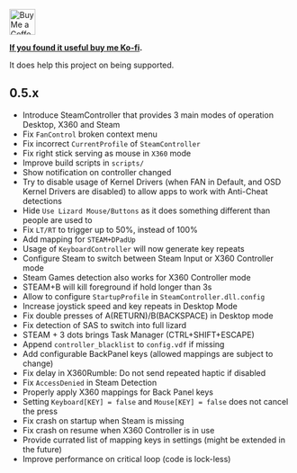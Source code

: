 <a href='https://ko-fi.com/ayufan' target='_blank'><img height='35' style='border:0px;height:46px;' src='https://az743702.vo.msecnd.net/cdn/kofi3.png?v=0' alt='Buy Me a Coffee at ko-fi.com' />

**If you found it useful buy me [Ko-fi](https://ko-fi.com/ayufan).**

It does help this project on being supported.

## 0.5.x

- Introduce SteamController that provides 3 main modes of operation Desktop, X360 and Steam
- Fix `FanControl` broken context menu
- Fix incorrect `CurrentProfile` of `SteamController`
- Fix right stick serving as mouse in `X360` mode
- Improve build scripts in `scripts/`
- Show notification on controller changed
- Try to disable usage of Kernel Drivers (when FAN in Default, and OSD Kernel Drivers are disabled)
  to allow apps to work with Anti-Cheat detections
- Hide `Use Lizard Mouse/Buttons` as it does something different than people are used to
- Fix `LT/RT` to trigger up to 50%, instead of 100%
- Add mapping for `STEAM+DPadUp`
- Usage of `KeyboardController` will now generate key repeats
- Configure Steam to switch between Steam Input or X360 Controller mode
- Steam Games detection also works for X360 Controller mode
- STEAM+B will kill foreground if hold longer than 3s
- Allow to configure `StartupProfile` in `SteamController.dll.config`
- Increase joystick speed and key repeats in Desktop Mode
- Fix double presses of A(RETURN)/B(BACKSPACE) in Desktop mode
- Fix detection of SAS to switch into full lizard
- STEAM + 3 dots brings Task Manager (CTRL+SHIFT+ESCAPE)
- Append `controller_blacklist` to `config.vdf` if missing
- Add configurable BackPanel keys (allowed mappings are subject to change)
- Fix delay in X360Rumble: Do not send repeated haptic if disabled
- Fix `AccessDenied` in Steam Detection
- Properly apply X360 mappings for Back Panel keys
- Setting `Keyboard[KEY] = false` and `Mouse[KEY] = false` does not cancel the press
- Fix crash on startup when Steam is missing
- Fix crash on resume when X360 Controller is in use
- Provide currated list of mapping keys in settings (might be extended in the future)
- Improve performance on critical loop (code is lock-less)
